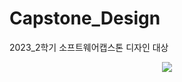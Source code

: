 # Capstone_Design
2023_2학기 소프트웨어캡스톤 디자인 대상

<p align="center">
  <img src="https://github.com/TaeHoonHer/Capstone_Design/assets/110087099/73271b19-19dc-4395-8934-07ec61a573ad">
</p>

